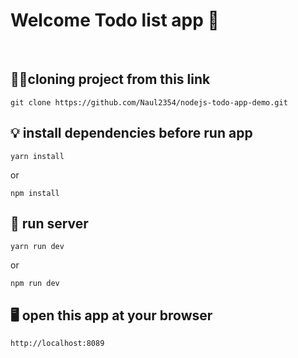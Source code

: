 # Welcome Todo list app 👋
<br>

## 🐧🐧cloning project from this link 

```
git clone https://github.com/Naul2354/nodejs-todo-app-demo.git
```

## 💡 install dependencies before run app

```
yarn install
```

<p>or</p>

```
npm install
```

## 🔎 run server

```
yarn run dev
```

<p>or</p>

```
npm run dev
```

## 🖥️ open this app at your browser

```
http://localhost:8089
```
